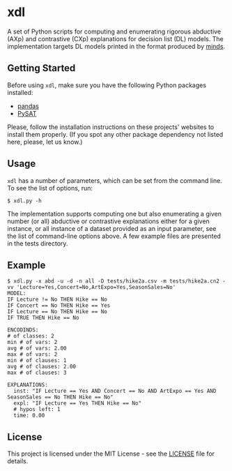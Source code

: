 # xdl

A set of Python scripts for computing and enumerating rigorous abductive (AXp)
and contrastive (CXp) explanations for decision list (DL) models. The
implementation targets DL models printed in the format produced by
[minds](https://github.com/alexeyignatiev/minds).

## Getting Started

Before using `xdl`, make sure you have the following Python packages
installed:

* [pandas](https://pandas.pydata.org/)
* [PySAT](https://github.com/pysathq/pysat)

Please, follow the installation instructions on these projects' websites to
install them properly. (If you spot any other package dependency not listed
here, please, let us know.)

## Usage

`xdl` has a number of parameters, which can be set from the command line. To
see the list of options, run:

```
$ xdl.py -h
```

The implementation supports computing one but also enumerating a given number
(or all) abductive or contrastive explanations either for a given instance, or
all instance of a dataset provided as an input parameter, see the list of
command-line options above. A few example files are presented in the tests
directory.

## Example

```
$ xdl.py -x abd -u -d -n all -D tests/hike2a.csv -m tests/hike2a.cn2 -vv 'Lecture=Yes,Concert=No,ArtExpo=Yes,SeasonSales=No'
MODEL:
IF Lecture != No THEN Hike == No
IF Concert == No THEN Hike == Yes
IF Lecture == No THEN Hike == No
IF TRUE THEN Hike == No

ENCODINDS:
# of classes: 2
min # of vars: 2
avg # of vars: 2.00
max # of vars: 2
min # of clauses: 1
avg # of clauses: 2.00
max # of clauses: 3

EXPLANATIONS:
  inst: "IF Lecture == Yes AND Concert == No AND ArtExpo == Yes AND SeasonSales == No THEN Hike == No"
  expl: "IF Lecture == Yes THEN Hike == No"
  # hypos left: 1
  time: 0.00
```

## License

This project is licensed under the MIT License - see the [LICENSE](LICENSE)
file for details.
